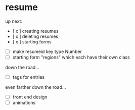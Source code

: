 # resume
up next:
- [ x ] creating resumes
- [ x ] deleting resumes
- [ x ] starting forms
- [ ] make resumeid key type Number
- [ ] starting form "regions" which each have their own class

down the road...
- [ ] tags for entries

even farther down the road...
- [ ] front end design
- [ ] animations